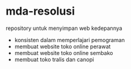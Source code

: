 # mda-resolusi
repository untuk menyimpan web kedepannya
- konsisten dalam memperlajari pemograman
- membuat website toko online perawat
- membuat website toko online sembako
- membuat toko tralis dan canopi

